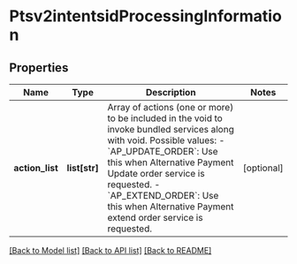 # Ptsv2intentsidProcessingInformation

## Properties
Name | Type | Description | Notes
------------ | ------------- | ------------- | -------------
**action_list** | **list[str]** | Array of actions (one or more) to be included in the void to invoke bundled services along with void. Possible values: - &#x60;AP_UPDATE_ORDER&#x60;: Use this when Alternative Payment Update order service is requested. - &#x60;AP_EXTEND_ORDER&#x60;: Use this when Alternative Payment extend order service is requested.  | [optional] 

[[Back to Model list]](../README.md#documentation-for-models) [[Back to API list]](../README.md#documentation-for-api-endpoints) [[Back to README]](../README.md)


